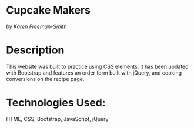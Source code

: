 # Cupcake Makers
_by Karen Freeman-Smith_

# Description
This website was built to practice using CSS elements, it has been updated with Bootstrap and features an order form built with jQuery, and cooking conversions on the recipe page.

# Technologies Used:
HTML, CSS, Bootstrap, JavaScript, jQuery

